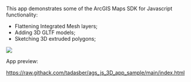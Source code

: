 This app demonstrates some of the ArcGIS Maps SDK for Javascript functionality:
  - Flattening Integrated Mesh layers;
  - Adding 3D GLTF models;
  - Sketching 3D extruded polygons;
  
  ![](https://github.com/tadasber/ags_js_3D_app_sample/raw/main/mesh_editing.gif)

App preview:

https://raw.githack.com/tadasber/ags_js_3D_app_sample/main/index.html
